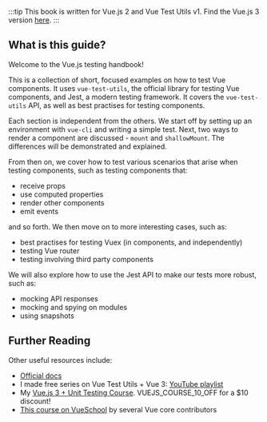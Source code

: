 :::tip This book is written for Vue.js 2 and Vue Test Utils v1.
Find the Vue.js 3 version [here](/v3/).
:::

## What is this guide?

Welcome to the Vue.js testing handbook!

This is a collection of short, focused examples on how to test Vue components. It uses `vue-test-utils`, the official library for testing Vue components, and Jest, a modern testing framework. It covers the `vue-test-utils` API, as well as best practises for testing components.

Each section is independent from the others. We start off by setting up an environment with `vue-cli` and writing a simple test. Next, two ways to render a component are discussed - `mount` and `shallowMount`. The differences will be demonstrated and explained.

From then on, we cover how to test various scenarios that arise when testing components, such as testing components that:

- receive props
- use computed properties
- render other components
- emit events

and so forth. We then move on to more interesting cases, such as:

- best practises for testing Vuex (in components, and independently)
- testing Vue router
- testing involving third party components

We will also explore how to use the Jest API to make our tests more robust, such as:

- mocking API responses
- mocking and spying on modules
- using snapshots

## Further Reading

Other useful resources include:

- [Official docs](https://vue-test-utils.vuejs.org/)
- I made free series on Vue Test Utils + Vue 3: [YouTube playlist](https://www.youtube.com/playlist?list=PLC2LZCNWKL9ahK1IoODqYxKu5aA9T5IOA)
- My [Vue.js 3 + Unit Testing Course](https://vuejs-course.com). VUEJS_COURSE_10_OFF for a $10 discount!
- [This course on VueSchool](https://vueschool.io/courses/learn-how-to-test-vuejs-components?friend=vth) by several Vue core contributors
